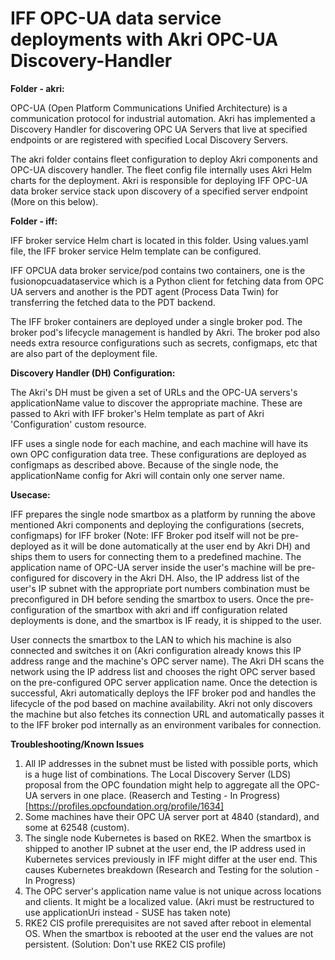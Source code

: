 # IFF OPC-UA data service deployments with Akri OPC-UA Discovery-Handler

**Folder - akri:**

OPC-UA (Open Platform Communications Unified Architecture) is a communication protocol for industrial automation. Akri has implemented a Discovery Handler for discovering OPC UA Servers that live at specified endpoints or are registered with specified Local Discovery Servers.

The akri folder contains fleet configuration to deploy Akri components and OPC-UA discovery handler. The fleet config file internally uses Akri Helm charts for the deployment. Akri is responsible for deploying IFF OPC-UA data broker service stack upon discovery of a specified server endpoint (More on this below).

**Folder - iff:**

IFF broker service Helm chart is located in this folder. Using values.yaml file, the IFF broker service Helm template can be configured.

IFF OPCUA data broker service/pod contains two containers, one is the fusionopcuadataservice which is a Python client for fetching data from OPC UA servers and another is the PDT agent (Process Data Twin) for transferring the fetched data to the PDT backend.

The IFF broker containers are deployed under a single broker pod. The broker pod's lifecycle management is handled by Akri. The broker pod also needs extra resource configurations such as secrets, configmaps, etc that are also part of the deployment file.

**Discovery Handler (DH) Configuration:**

The Akri's DH must be given a set of URLs and the OPC-UA servers's applicationName value to discover the appropriate machine. These are passed to Akri with IFF broker's Helm template as part of Akri 'Configuration' custom resource.

IFF uses a single node for each machine, and each machine will have its own OPC configuration data tree. These configurations are deployed as configmaps as described above. Because of the single node, the applicationName config for Akri will contain only one server name.


**Usecase:**

IFF prepares the single node smartbox as a platform by running the above mentioned Akri components and deploying the configurations (secrets, configmaps) for IFF broker (Note: IFF Broker pod itself will not be pre-deployed as it will be done automatically at the user end by Akri DH) and ships them to users for connecting them to a predefined machine. The application name of OPC-UA server inside the user's machine will be pre-configured for discovery in the Akri DH. Also, the IP address list of the user's IP subnet with the appropriate port numbers combination must be preconfigured in DH before sending the smartbox to users. Once the pre-configuration of the smartbox with akri and iff configuration related deployments is done, and the smartbox is IF ready, it is shipped to the user.

User connects the smartbox to the LAN to which his machine is also connected and switches it on (Akri configuration already knows this IP address range and the machine's OPC server name). The Akri DH scans the network using the IP address list and chooses the right OPC server based on the pre-configured OPC server application name. Once the detection is successful, Akri automatically deploys the IFF broker pod and handles the lifecycle of the pod based on machine availability. Akri not only discovers the machine but also fetches its connection URL and automatically passes it to the IFF broker pod internally as an environment varibales for connection.


**Troubleshooting/Known Issues**

1. All IP addresses in the subnet must be listed with possible ports, which is a huge list of combinations. The Local Discovery Server (LDS) proposal from the OPC foundation might help to aggregate all the OPC-UA servers in one place. (Reaserch and Testing - In Progress) [https://profiles.opcfoundation.org/profile/1634]
2. Some machines have their OPC UA server port at 4840 (standard), and some at 62548 (custom).
3. The single node Kubernetes is based on RKE2. When the smartbox is shipped to another IP subnet at the user end, the IP address used in Kubernetes services previously in IFF might differ at the user end. This causes Kubernetes breakdown (Research and Testing for the solution - In Progress)
4. The OPC server's application name value is not unique across locations and clients. It might be a localized value. (Akri must be restructured to use applicationUri instead - SUSE has taken note)
5. RKE2 CIS profile prerequisites are not saved after reboot in elemental OS. When the smartbox is rebooted at the user end the values are not persistent. (Solution: Don't use RKE2 CIS profile)

